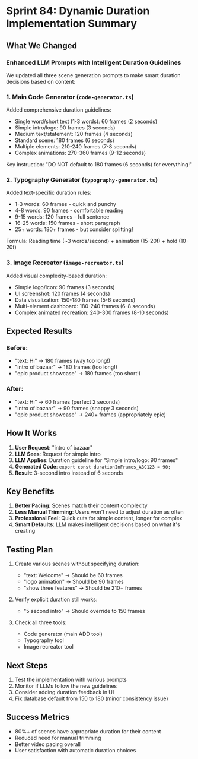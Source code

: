 # Sprint 84: Dynamic Duration Implementation Summary

## What We Changed

### Enhanced LLM Prompts with Intelligent Duration Guidelines

We updated all three scene generation prompts to make smart duration decisions based on content:

### 1. Main Code Generator (`code-generator.ts`)
Added comprehensive duration guidelines:
- Single word/short text (1-3 words): 60 frames (2 seconds)
- Simple intro/logo: 90 frames (3 seconds)  
- Medium text/statement: 120 frames (4 seconds)
- Standard scene: 180 frames (6 seconds)
- Multiple elements: 210-240 frames (7-8 seconds)
- Complex animations: 270-360 frames (9-12 seconds)

Key instruction: "DO NOT default to 180 frames (6 seconds) for everything!"

### 2. Typography Generator (`typography-generator.ts`)
Added text-specific duration rules:
- 1-3 words: 60 frames - quick and punchy
- 4-8 words: 90 frames - comfortable reading
- 9-15 words: 120 frames - full sentence
- 16-25 words: 150 frames - short paragraph
- 25+ words: 180+ frames - but consider splitting!

Formula: Reading time (~3 words/second) + animation (15-20f) + hold (10-20f)

### 3. Image Recreator (`image-recreator.ts`)
Added visual complexity-based duration:
- Simple logo/icon: 90 frames (3 seconds)
- UI screenshot: 120 frames (4 seconds)  
- Data visualization: 150-180 frames (5-6 seconds)
- Multi-element dashboard: 180-240 frames (6-8 seconds)
- Complex animated recreation: 240-300 frames (8-10 seconds)

## Expected Results

### Before:
- "text: Hi" → 180 frames (way too long!)
- "intro of bazaar" → 180 frames (too long!)
- "epic product showcase" → 180 frames (too short!)

### After:
- "text: Hi" → 60 frames (perfect 2 seconds)
- "intro of bazaar" → 90 frames (snappy 3 seconds)
- "epic product showcase" → 240+ frames (appropriately epic)

## How It Works

1. **User Request**: "intro of bazaar"
2. **LLM Sees**: Request for simple intro
3. **LLM Applies**: Duration guideline for "Simple intro/logo: 90 frames"
4. **Generated Code**: `export const durationInFrames_ABC123 = 90;`
5. **Result**: 3-second intro instead of 6 seconds

## Key Benefits

1. **Better Pacing**: Scenes match their content complexity
2. **Less Manual Trimming**: Users won't need to adjust duration as often
3. **Professional Feel**: Quick cuts for simple content, longer for complex
4. **Smart Defaults**: LLM makes intelligent decisions based on what it's creating

## Testing Plan

1. Create various scenes without specifying duration:
   - "text: Welcome" → Should be 60 frames
   - "logo animation" → Should be 90 frames
   - "show three features" → Should be 210+ frames

2. Verify explicit duration still works:
   - "5 second intro" → Should override to 150 frames

3. Check all three tools:
   - Code generator (main ADD tool)
   - Typography tool
   - Image recreator tool

## Next Steps

1. Test the implementation with various prompts
2. Monitor if LLMs follow the new guidelines
3. Consider adding duration feedback in UI
4. Fix database default from 150 to 180 (minor consistency issue)

## Success Metrics

- 80%+ of scenes have appropriate duration for their content
- Reduced need for manual trimming
- Better video pacing overall
- User satisfaction with automatic duration choices